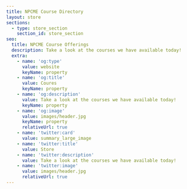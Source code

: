 ```yaml
---
title: NPCME Course Directory
layout: store
sections:
  - type: store_section
    section_id: store_section
seo:
  title: NPCME Course Offerings
  description: Take a look at the courses we have available today!
  extra:
    - name: 'og:type'
      value: website
      keyName: property
    - name: 'og:title'
      value: Coures
      keyName: property
    - name: 'og:description'
      value: Take a look at the courses we have available today!
      keyName: property
    - name: 'og:image'
      value: images/header.jpg
      keyName: property
      relativeUrl: true
    - name: 'twitter:card'
      value: summary_large_image
    - name: 'twitter:title'
      value: Store
    - name: 'twitter:description'
      value: Take a look at the courses we have available today!
    - name: 'twitter:image'
      value: images/header.jpg
      relativeUrl: true
---
```

